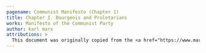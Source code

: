 ```yaml
---
pagename: Communist Manifesto (Chapter 1)
title: Chapter I. Bourgeois and Proletarians
works: Manifesto of the Communist Party
author: karl marx
attributions: >
  This document was originally copied from the <a href="https://www.marxists.org/archive/marx/works/1848/communist-manifesto/preface.htm">Marxist Internet Archive</a>.
---
```

